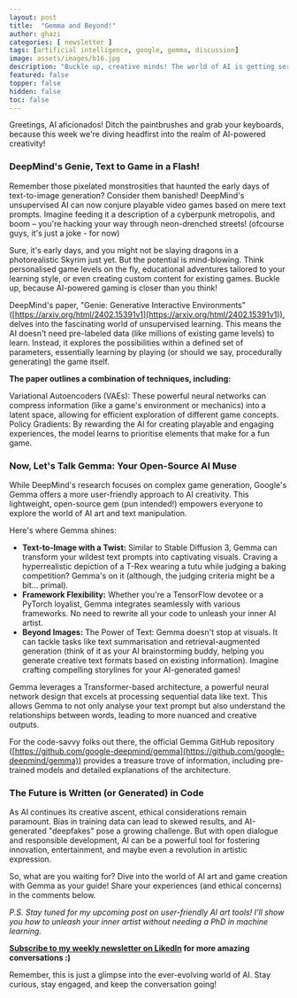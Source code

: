 ```yaml
---
layout: post
title:  "Gemma and Beyond!"
author: ghazi
categories: [ newsletter ]
tags: [artificial intelligence, google, gemma, discussion]
image: assets/images/b16.jpg
description: "Buckle up, creative minds! The world of AI is getting seriously artistic, and you won't want to miss this. DeepMind's Genie lets you craft entire video games with just a text prompt – imagine describing a cyberpunk city and then BAM, you're hacking your way through neon streets in your own creation! And for those artistic endeavours, Google's Gemma offers an open-source AI muse to help you generate mind-blowing visuals and brainstorm killer content. "
featured: false
topper: false
hidden: false
toc: false
---
```


Greetings, AI aficionados! Ditch the paintbrushes and grab your keyboards, because this week we're diving headfirst into the realm of AI-powered creativity!

### DeepMind's Genie, Text to Game in a Flash!

Remember those pixelated monstrosities that haunted the early days of text-to-image generation? Consider them banished! DeepMind's unsupervised AI can now conjure playable video games based on mere text prompts. Imagine feeding it a description of a cyberpunk metropolis, and boom – you're hacking your way through neon-drenched streets! (ofcourse guys, it's just a joke - for now)

Sure, it's early days, and you might not be slaying dragons in a photorealistic Skyrim just yet. But the potential is mind-blowing. Think personalised game levels on the fly, educational adventures tailored to your learning style, or even creating custom content for existing games. Buckle up, because AI-powered gaming is closer than you think!

DeepMind's paper, "Genie: Generative Interactive Environments" ([https://arxiv.org/html/2402.15391v1](https://arxiv.org/html/2402.15391v1)), delves into the fascinating world of unsupervised learning. This means the AI doesn't need pre-labeled data (like millions of existing game levels) to learn. Instead, it explores the possibilities within a defined set of parameters, essentially learning by playing (or should we say, procedurally generating) the game itself.

**The paper outlines a combination of techniques, including:**

Variational Autoencoders (VAEs): These powerful neural networks can compress information (like a game's environment or mechanics) into a latent space, allowing for efficient exploration of different game concepts.
Policy Gradients: By rewarding the AI for creating playable and engaging experiences, the model learns to prioritise elements that make for a fun game.

### Now, Let's Talk Gemma: Your Open-Source AI Muse

While DeepMind's research focuses on complex game generation, Google's Gemma offers a more user-friendly approach to AI creativity. This lightweight, open-source gem (pun intended!) empowers everyone to explore the world of AI art and text manipulation.

Here's where Gemma shines:
- **Text-to-Image with a Twist:** Similar to Stable Diffusion 3, Gemma can transform your wildest text prompts into captivating visuals. Craving a hyperrealistic depiction of a T-Rex wearing a tutu while judging a baking competition? Gemma's on it (although, the judging criteria might be a bit… primal).
- **Framework Flexibility:** Whether you're a TensorFlow devotee or a PyTorch loyalist, Gemma integrates seamlessly with various frameworks. No need to rewrite all your code to unleash your inner AI artist.
- **Beyond Images:** The Power of Text: Gemma doesn't stop at visuals. It can tackle tasks like text summarisation and retrieval-augmented generation (think of it as your AI brainstorming buddy, helping you generate creative text formats based on existing information). Imagine crafting compelling storylines for your AI-generated games!

Gemma leverages a Transformer-based architecture, a powerful neural network design that excels at processing sequential data like text. This allows Gemma to not only analyse your text prompt but also understand the relationships between words, leading to more nuanced and creative outputs.

For the code-savvy folks out there, the official Gemma GitHub repository ([https://github.com/google-deepmind/gemma](https://github.com/google-deepmind/gemma)) provides a treasure trove of information, including pre-trained models and detailed explanations of the architecture.

### The Future is Written (or Generated) in Code

As AI continues its creative ascent, ethical considerations remain paramount. Bias in training data can lead to skewed results, and AI-generated "deepfakes" pose a growing challenge. But with open dialogue and responsible development, AI can be a powerful tool for fostering innovation, entertainment, and maybe even a revolution in artistic expression.

So, what are you waiting for? Dive into the world of AI art and game creation with Gemma as your guide! Share your experiences (and ethical concerns) in the comments below.

*P.S. Stay tuned for my upcoming post on user-friendly AI art tools! I'll show you how to unleash your inner artist without needing a PhD in machine learning.*

**[Subscribe to my weekly newsletter on LikedIn](https://www.linkedin.com/newsletters/7164151096125407232/) for more amazing conversations :)**

Remember, this is just a glimpse into the ever-evolving world of AI. Stay curious, stay engaged, and keep the conversation going!